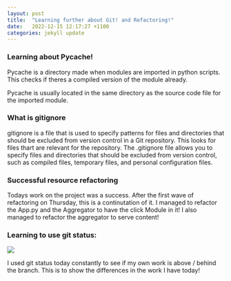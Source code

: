 ```yaml
---
layout: post
title:  "Learning further about Git! and Refactoring!" 
date:   2022-12-15 12:17:27 +1100
categories: jekyll update
---
```


### Learning about Pycache!

Pycache is a directory made when modules are imported in python scripts. This checks if theres a compiled version of the module already. 

Pycache is usually located in the same directory as the source code file for the imported module. 

### What is gitignore

gitignore is a file that is used to specify patterns for files and directories that should be excluded from version control in a Git repository. This looks for files thart are relevant for the repository. The .gitignore file allows you to specify files and directories that should be excluded from version control, such as compiled files, temporary files, and personal configuration files.

### Successful resource refactoring 

Todays work on the project was a success. After the first wave of refactoring on Thursday, this is a continutation of it. I managed to refactor the App.py and the Aggregator to have the click Module in it! I also managed to refactor the aggregator to serve content!

### Learning to use git status:

![](https://i.imgur.com/7Wdp431.png)

I used git status today constantly to see if my own work is above / behind the branch. This is to show the differences in the work I have today!